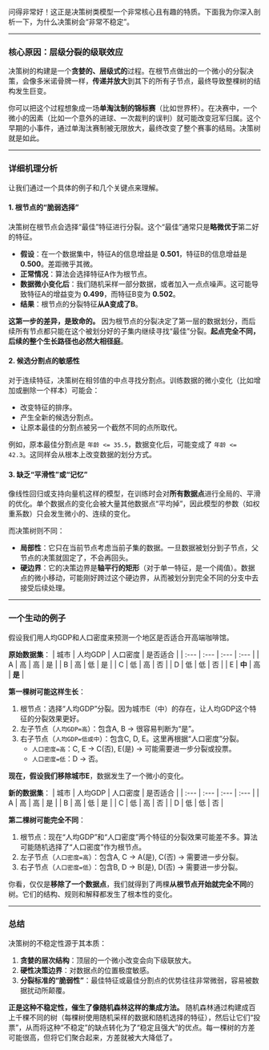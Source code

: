 问得非常好！这正是决策树类模型一个非常核心且有趣的特质。下面我为你深入剖析一下，为什么决策树会“非常不稳定”。

---

### 核心原因：**层级分裂的级联效应**

决策树的构建是一个**贪婪的、层级式的**过程。在根节点做出的一个微小的分裂决策，会像多米诺骨牌一样，**传递并放大**到其下的所有子节点，最终导致整棵树的结构发生巨变。

你可以把这个过程想象成一场**单淘汰制的锦标赛**（比如世界杯）。在决赛中，一个微小的因素（比如一个意外的进球、一次裁判的误判）就可能改变冠军归属。这个早期的小事件，通过单淘汰赛制被无限放大，最终改变了整个赛事的结局。决策树就是如此。

---

### 详细机理分析

让我们通过一个具体的例子和几个关键点来理解。

#### 1. 根节点的“脆弱选择”

决策树在根节点会选择“最佳”特征进行分裂。这个“最佳”通常只是**略微优于**第二好的特征。

*   **假设**：在一个数据集中，特征A的信息增益是 **0.501**，特征B的信息增益是 **0.500**。差距微乎其微。
*   **正常情况**：算法会选择特征A作为根节点。
*   **数据微小变化后**：我们随机采样一部分数据，或者加入一点点噪声。这可能导致特征A的增益变为 **0.499**，而特征B变为 **0.502**。
*   **结果**：根节点的分裂特征**从A变成了B**。

**这第一步的差异，是致命的。** 因为根节点的分裂决定了第一层的数据划分，而后续所有节点都只能在这个被划分好的子集内继续寻找“最佳”分裂。**起点完全不同，后续的整个生长路径也必然大相径庭**。

#### 2. 候选分割点的敏感性

对于连续特征，决策树在相邻值的中点寻找分割点。训练数据的微小变化（比如增加或删除一个样本）可能会：
*   改变特征的排序。
*   产生全新的候选分割点。
*   让原本最佳的分割点被另一个截然不同的点所取代。

例如，原本最佳分割点是 `年龄 <= 35.5`，数据变化后，可能变成了 `年龄 <= 42.3`。这同样会从根本上改变数据的划分方式。

#### 3. 缺乏“平滑性”或“记忆”

像线性回归或支持向量机这样的模型，在训练时会对**所有数据点**进行全局的、平滑的优化。单个数据点的变化会被大量其他数据点“平均掉”，因此模型的参数（如权重系数）只会发生微小的、连续的变化。

而决策树则不同：
*   **局部性**：它只在当前节点考虑当前子集的数据。一旦数据被划分到子节点，父节点的决策就固定了，不会再回头。
*   **硬边界**：它的决策边界是**轴平行的矩形**（对于单一特征，是一个阈值）。数据点的微小移动，可能刚好跨过这个硬边界，从而被划分到完全不同的分支中去接受后续处理。

---

### 一个生动的例子

假设我们用人均GDP和人口密度来预测一个地区是否适合开高端咖啡馆。

**原始数据集**：
| 城市 | 人均GDP | 人口密度 | 是否适合 |
| :--- | :--- | :--- | :--- |
| A | 高 | 高 | 是 |
| B | 高 | 低 | 是 |
| C | 低 | 高 | 否 |
| D | 低 | 低 | 否 |
| E | **中** | 高 | **是** | <!-- 这个点是关键 -->

**第一棵树可能这样生长**：
1.  根节点：选择“人均GDP”分裂。因为城市E（中）的存在，让人均GDP这个特征的分裂效果更好。
2.  左子节点（`人均GDP=高`）：包含A, B -> 很容易判断为“是”。
3.  右子节点（`人均GDP=低或中`）：包含C, D, E。这里再根据“人口密度”分裂。
    *   `人口密度=高`：C, E -> C(否), E(是) -> 可能需要进一步分裂或投票。
    *   `人口密度=低`：D -> 否。

**现在，假设我们移除城市E**，数据发生了一个微小的变化。

**新的数据集**：
| 城市 | 人均GDP | 人口密度 | 是否适合 |
| :--- | :--- | :--- | :--- |
| A | 高 | 高 | 是 |
| B | 高 | 低 | 是 |
| C | 低 | 高 | 否 |
| D | 低 | 低 | 否 |

**第二棵树可能完全不同**：
1.  根节点：现在“人均GDP”和“人口密度”两个特征的分裂效果可能差不多。算法可能随机选择了“人口密度”作为根节点。
2.  左子节点（`人口密度=高`）：包含A, C -> A(是), C(否) -> 需要进一步分裂。
3.  右子节点（`人口密度=低`）：包含B, D -> B(是), D(否) -> 需要进一步分裂。

你看，仅仅是**移除了一个数据点**，我们就得到了两棵**从根节点开始就完全不同**的树。它们的结构、规则和解释都发生了根本性的变化。

---

### 总结

决策树的不稳定性源于其本质：
1.  **贪婪的层次结构**：顶层的一个微小改变会向下级联放大。
2.  **硬性决策边界**：对数据点的位置极度敏感。
3.  **分裂标准的“脆弱性”**：最佳特征或最佳分割点的优势往往非常微弱，容易被数据扰动所颠覆。

**正是这种不稳定性，催生了像随机森林这样的集成方法。** 随机森林通过构建成百上千棵不同的树（每棵树使用随机采样的数据和随机选择的特征），然后让它们“投票”，从而将这种“不稳定”的缺点转化为了“稳定且强大”的优点。每一棵树的方差可能很高，但将它们聚合起来，方差就被大大降低了。